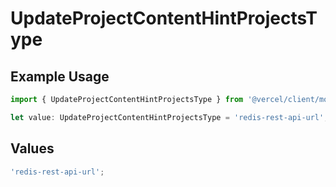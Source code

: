 # UpdateProjectContentHintProjectsType

## Example Usage

```typescript
import { UpdateProjectContentHintProjectsType } from '@vercel/client/models/operations';

let value: UpdateProjectContentHintProjectsType = 'redis-rest-api-url';
```

## Values

```typescript
'redis-rest-api-url';
```
